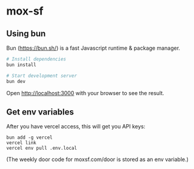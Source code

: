 # mox-sf

## Using bun

Bun (https://bun.sh/) is a fast Javascript runtime & package manager.

```bash
# Install dependencies
bun install

# Start development server
bun dev
```

Open [http://localhost:3000](http://localhost:3000) with your browser to see the result.

## Get env variables

After you have vercel access, this will get you API keys:

```
bun add -g vercel
vercel link
vercel env pull .env.local
```

(The weekly door code for moxsf.com/door is stored as an env variable.)
